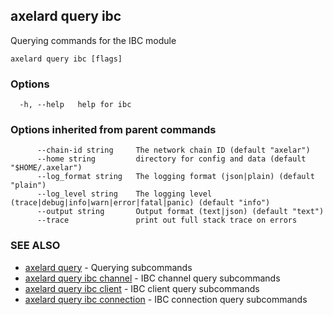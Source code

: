 ## axelard query ibc

Querying commands for the IBC module

```
axelard query ibc [flags]
```

### Options

```
  -h, --help   help for ibc
```

### Options inherited from parent commands

```
      --chain-id string     The network chain ID (default "axelar")
      --home string         directory for config and data (default "$HOME/.axelar")
      --log_format string   The logging format (json|plain) (default "plain")
      --log_level string    The logging level (trace|debug|info|warn|error|fatal|panic) (default "info")
      --output string       Output format (text|json) (default "text")
      --trace               print out full stack trace on errors
```

### SEE ALSO

- [axelard query](axelard_query.md)	 - Querying subcommands
- [axelard query ibc channel](axelard_query_ibc_channel.md)	 - IBC channel query subcommands
- [axelard query ibc client](axelard_query_ibc_client.md)	 - IBC client query subcommands
- [axelard query ibc connection](axelard_query_ibc_connection.md)	 - IBC connection query subcommands
